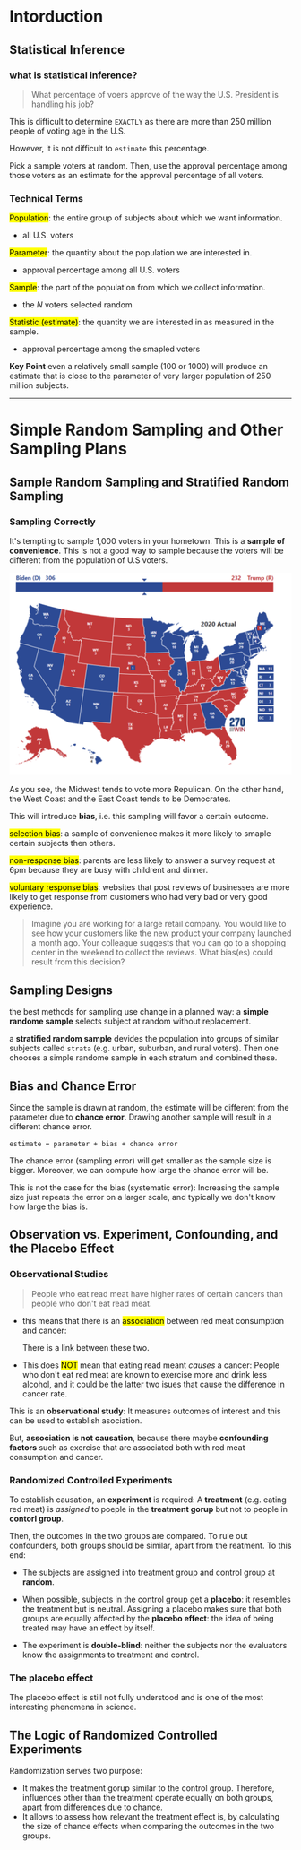 # Intorduction  
## Statistical Inference 
### what is statistical inference?
> What percentage of voers approve of the way the U.S. President is handling his job?

This is difficult to determine `EXACTLY` as there are more than 250 million people of voting age in the U.S. 

However, it is not difficult to `estimate` this percentage.

Pick a sample voters at random.
Then, use the approval percentage among those voters as an estimate for the approval percentage of all voters.

### Technical Terms
<mark>Population</mark>: the entire group of subjects about which we want information.
- all U.S. voters 

<mark>Parameter</mark>: the quantity about the population we are interested in. 
- approval percentage among all U.S. voters

<mark>Sample</mark>: the part of the population from which we collect information. 
- the $N$ voters selected random

<mark>Statistic (estimate)</mark>: the quantity we are interested in as measured in the sample.
- approval percentage among the smapled voters

**Key Point**
even  a relatively small sample (100 or 1000) will produce an estimate that is close to the parameter of very larger population of 250 million subjects.

--- 
# Simple Random Sampling and Other Sampling Plans
## Sample Random Sampling and Stratified Random Sampling
### Sampling Correctly 
It's tempting to sample 1,000 voters in your hometown. 
This is a **sample of convenience**.
This is not a good way to sample because the voters will be different from the population of U.S voters.

![voter_map_us](https://raw.githubusercontent.com/28kayak/statistics/main/stanford-statistics/img/voter_map_us.png)

As you see, the Midwest tends to vote more Repulican.
On the other hand, the West Coast and the East Coast tends to be Democrates. 

This will introduce **bias**, i.e. this sampling will favor a certain outcome.

<mark>selection bias</mark>: a sample of convenience makes it more likely to smaple certain subjects then others. 

<mark>non-response bias</mark>: parents are less likely to answer a survey request at 6pm because they are busy with childrent and dinner. 

<mark>voluntary response bias</mark>: websites that post reviews of businesses are more likely to get response from customers who had very bad or very good experience. 


>Imagine you are working for a large retail company. 
You would like to see how your customers like the new product your company launched a month ago. 
Your colleague suggests that you can go to a shopping center in the weekend to collect the reviews. 
What bias(es) could result from this decision?

## Sampling Designs 
the best methods for sampling use change in a planned way:
a **simple randome sample** selects subject at random without replacement.

a **stratified random sample** devides the population into groups of similar subjects called `strata` (e.g. urban, suburban, and rural voters).
Then one chooses a simple randome sample in each stratum and combined these.

## Bias and Chance Error
Since the sample is drawn at random, the estimate will be different from the parameter due to **chance error**.
Drawing another sample will result in a different chance error. 
```
estimate = parameter + bias + chance error
```
The chance error (sampling error) will get smaller as the sample size is bigger.
Moreover, we can compute how large the chance error will be.

This is not the case for the bias (systematic error): 
Increasing the sample size just repeats the error on a larger scale, and typically we don't know how large the bias is.

## Observation vs. Experiment, Confounding, and the Placebo Effect
### Observational Studies 
> People who eat read meat have higher rates of certain cancers than people who don't eat read meat.

- this means that there is an <mark>association</mark> between red meat consumption and cancer:

    There is a link between these two.

- This does <mark>NOT</mark> mean that eating read meant *causes* a cancer: 
    People who don't eat red meat are known to exercise more and drink less alcohol, and it could be the latter two isues that cause the difference in cancer rate.

This is an **observational study**: It measures outcomes of interest and this can be used to establish asociation.

But, **association is not causation**, because there maybe **confounding factors** such as exercise that are associated both with red meat consumption and cancer.

### Randomized Controlled Experiments 
To establish causation, an **experiment** is required:
A **treatment** (e.g. eating red meat) is *assigned* to poeple in the **treatment gorup** but not to people in **contorl group**. 

Then, the outcomes in the two groups are compared.
To rule out confounders, both groups should be similar, apart from the reatment.
To this end:
- The subjects are assigned into treatment group and control group at **random**.
- When possible, subjects in the control group get a **placebo**: it resembles the treatment but is neutral.
    Assigning a placebo makes sure that both groups are equally affected by the **placebo effect**: the idea of being treated may have an effect by itself.

- The experiment is **double-blind**: neither the subjects nor the evaluators know the assignments to treatment and control.

### The placebo effect
The placebo effect is still not fully understood and is one of the most interesting phenomena in science. 

## The Logic of Randomized Controlled Experiments

Randomization serves two purpose:
- It makes the treatment gorup similar to the control group.
    Therefore, influences other than the treatment operate equally on both groups, apart from differences due to chance.
- It allows to assess how relevant the treatment effect is, by calculating the size of chance effects when comparing the outcomes in the two groups.